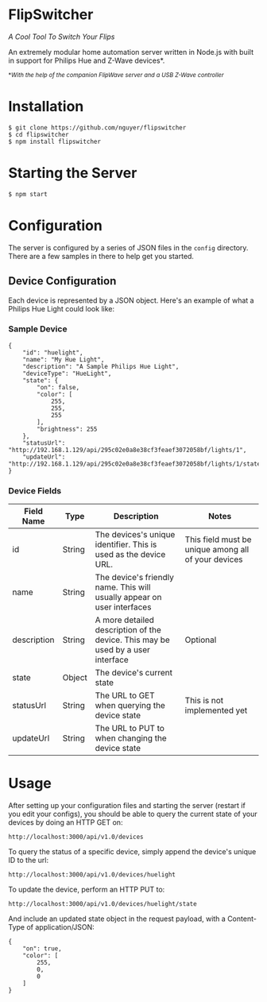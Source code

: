 FlipSwitcher
====================
*A Cool Tool To Switch Your Flips*

An extremely modular home automation server written in Node.js with built in support for Philips Hue and Z-Wave devices*.

<sub>**With the help of the companion FlipWave server and a USB Z-Wave controller*<sub>

# Installation
	$ git clone https://github.com/nguyer/flipswitcher
	$ cd flipswitcher
	$ npm install flipswitcher


# Starting the Server

	$ npm start

# Configuration
The server is configured by a series of JSON files in the `config` directory. There are a few samples in there to help get you started.

## Device Configuration
Each device is represented by a JSON object. Here's an example of what a Philips Hue Light could look like:


### Sample Device
````
{
	"id": "huelight",
	"name": "My Hue Light",
	"description": "A Sample Philips Hue Light",
	"deviceType": "HueLight",
	"state": {
		"on": false,
		"color": [
			255,
			255,
			255
		],
		"brightness": 255
	},
	"statusUrl": "http://192.168.1.129/api/295c02e0a8e38cf3feaef3072058bf/lights/1",
	"updateUrl": "http://192.168.1.129/api/295c02e0a8e38cf3feaef3072058bf/lights/1/state"
}
````

### Device Fields

| Field Name  | Type   | Description | Notes |
|-------------|--------|-------------|-------|
| id          | String | The devices's unique identifier. This is used as the device URL. | This field must be unique among all of your devices |
| name        | String | The device's friendly name. This will usually appear on user interfaces | |
| description | String | A more detailed description of the device. This may be used by a user interface | Optional |
| state       | Object | The device's current state | |
| statusUrl   | String | The URL to GET when querying the device state | This is not implemented yet |
| updateUrl   | String | The URL to PUT to when changing the device state | &nbsp; |

# Usage

After setting up your configuration files and starting the server (restart if you edit your configs), you should be able to query the current state of your devices by doing an HTTP GET on:

	http://localhost:3000/api/v1.0/devices

To query the status of a specific device, simply append the device's unique ID to the url:

	http://localhost:3000/api/v1.0/devices/huelight

To update the device, perform an HTTP PUT to:

	http://localhost:3000/api/v1.0/devices/huelight/state

And include an updated state object in the request payload, with a Content-Type of application/JSON:

````
{
	"on": true,
	"color": [
		255,
		0,
		0
	]
}
````
